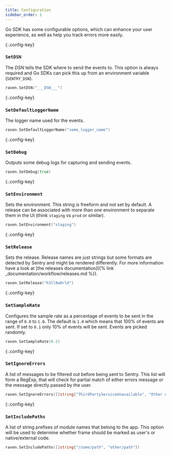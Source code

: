 ```yaml
---
title: Configuration
sidebar_order: 1
---
```


Go SDK has some configurable options, which can enhance your user experience,
as well as help you track errors more easily.

{:.config-key}
### `SetDSN`

The _DSN_ tells the SDK where to send the events to.  This option is always required
and Go SDKs can pick this up from an environment variable (`SENTRY_DSN`).

```go
raven.SetDSN("___DSN___")
```

{:.config-key}
### `SetDefaultLoggerName`

The logger name used for the events.

```go
raven.SetDefaultLoggerName("some_logger_name")
```

{:.config-key}
### `SetDebug`

Outputs some debug logs for capturing and sending events.

```go
raven.SetDebug(true)
```

{:.config-key}
### `SetEnvironment`

Sets the environment. This string is freeform and not set by default.  A release can be associated
with more than one environment to separate them in the UI (think `staging` vs `prod` or similar).

```go
raven.SetEnvironment("staging")
```

{:.config-key}
### `SetRelease`

Sets the release. Release names are just strings but some formats are detected by Sentry and might be rendered differently.
For more information have a look at [the releases documentation]({% link _documentation/workflow/releases.md %}).

```go
raven.SetRelease("h3ll0w0rld")
```

{:.config-key}
### `SetSampleRate`

Configures the sample rate as a percentage of events to be sent in the range of `0.0` to `1.0`.  The
default is `1.0` which means that 100% of events are sent.  If set to `0.1` only 10% of events will
be sent.  Events are picked randomly.

```go
raven.SetSampleRate(0.2)
```

{:.config-key}
### `SetIgnoreErrors`

A list of messages to be filtered out before being sent to Sentry.  This list will form a RegExp,
that will check for partial match of either errors message or the message directly passed by the user.

```go
raven.SetIgnoreErrors([]string{"ThirdPartyServiceUnavailable", "Other error that we want to ignore"})
```

{:.config-key}
### `SetIncludePaths`

A list of string prefixes of module names that belong to the app.  This option will be used to determine
whether frame should be marked as user's or native/external code.

```go
raven.SetIncludePaths([]string{"/some/path", "other/path"})
```

